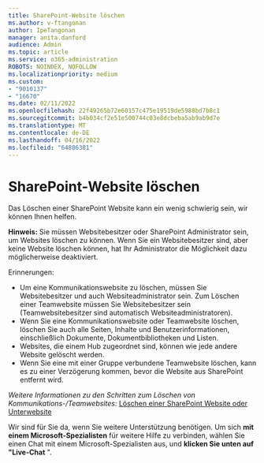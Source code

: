 ```yaml
---
title: SharePoint-Website löschen
ms.author: v-ftangonan
author: IpeTangonan
manager: anita.danford
audience: Admin
ms.topic: article
ms.service: o365-administration
ROBOTS: NOINDEX, NOFOLLOW
ms.localizationpriority: medium
ms.custom:
- "9010137"
- "16670"
ms.date: 02/11/2022
ms.openlocfilehash: 22f49265b72e60157c475e19519de5988bd7b8c1
ms.sourcegitcommit: b4b034cf2e51e500744c03e8dcbeba5ab9ab9d7e
ms.translationtype: MT
ms.contentlocale: de-DE
ms.lasthandoff: 04/16/2022
ms.locfileid: "64886381"
---
```

# <a name="delete-sharepoint-site"></a>SharePoint-Website löschen

Das Löschen einer SharePoint Website kann ein wenig schwierig sein, wir können Ihnen helfen.

**Hinweis:** Sie müssen Websitebesitzer oder SharePoint Administrator sein, um Websites löschen zu können. Wenn Sie ein Websitebesitzer sind, aber keine Website löschen können, hat Ihr Administrator die Möglichkeit dazu möglicherweise deaktiviert.

Erinnerungen:

- Um eine Kommunikationswebsite zu löschen, müssen Sie Websitebesitzer und auch Websiteadministrator sein. Zum Löschen einer Teamwebsite müssen Sie Websitebesitzer sein (Teamwebsitebesitzer sind automatisch Websiteadministratoren).
- Wenn Sie eine Kommunikationswebsite oder Teamwebsite löschen, löschen Sie auch alle Seiten, Inhalte und Benutzerinformationen, einschließlich Dokumente, Dokumentbibliotheken und Listen.
- Websites, die einem Hub zugeordnet sind, können wie jede andere Website gelöscht werden.
- Wenn Sie eine mit einer Gruppe verbundene Teamwebsite löschen, kann es zu einer Verzögerung kommen, bevor die Website aus SharePoint entfernt wird.

*Weitere Informationen zu den Schritten zum Löschen von Kommunikations-/Teamwebsites:*
 [Löschen einer SharePoint Website oder Unterwebsite](https://support.microsoft.com/office/delete-a-sharepoint-site-or-subsite-bc37b743-0cef-475e-9a8c-8fc4d40179fb)

Wir sind für Sie da, wenn Sie weitere Unterstützung benötigen. Um sich **mit einem Microsoft-Spezialisten** für weitere Hilfe zu verbinden, wählen Sie einen Chat mit einem Microsoft-Spezialisten aus, und **klicken Sie unten auf "Live-Chat** ".
